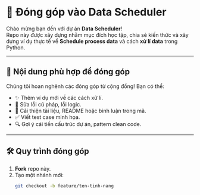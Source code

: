 # 🤝 Đóng góp vào Data Scheduler

Chào mừng bạn đến với dự án **Data Scheduler**!  
Repo này được xây dựng nhằm mục đích học tập, chia sẻ kiến thức và xây dựng ví dụ thực tế về **Schedule process data** và cách **xử lí data** trong Python.

---

## 🧾 Nội dung phù hợp để đóng góp

Chúng tôi hoan nghênh các đóng góp từ cộng đồng! Bạn có thể:
- ✨ Thêm ví dụ mới về các cách xử lí.
- 🐞 Sửa lỗi cú pháp, lỗi logic.
- 📖 Cải thiện tài liệu, README hoặc bình luận trong mã.
- ✅ Viết test case minh họa.
- 🔍 Gợi ý cải tiến cấu trúc dự án, pattern clean code.

---

## 🛠 Quy trình đóng góp

1. **Fork** repo này.
2. Tạo một nhánh mới:  
   ```bash
   git checkout -b feature/ten-tinh-nang
